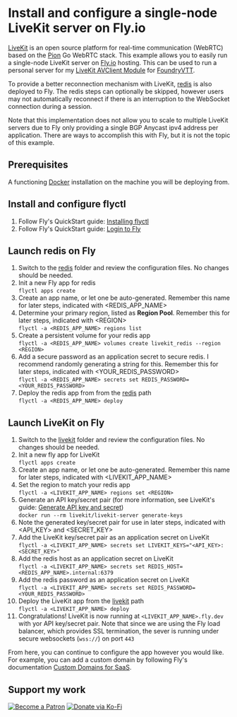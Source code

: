 # Install and configure a single-node LiveKit server on Fly.io

[LiveKit](https://livekit.io/) is an open source platform for real-time communication (WebRTC) based on the [Pion](https://pion.ly/) Go WebRTC stack. This example allows you to easily run a single-node LiveKit server on [Fly.io](https://fly.io/) hosting. This can be used to run a personal server for my [LiveKit AVClient Module](https://github.com/bekriebel/fvtt-module-avclient-livekit) for [FoundryVTT](https://foundryvtt.com/).

To provide a better reconnection mechanism with LiveKit, [redis](https://redis.io/) is also deployed to Fly. The redis steps can optionally be skipped, however users may not automatically reconnect if there is an interruption to the WebSocket connection during a session.

Note that this implementation does not allow you to scale to multiple LiveKit servers due to Fly only providing a single BGP Anycast ipv4 address per application. There are ways to accomplish this with Fly, but it is not the topic of this example.

## Prerequisites

A functioning [Docker](https://www.docker.com/) installation on the machine you will be deploying from.

## Install and configure flyctl

1. Follow Fly's QuickStart guide: [Installing flyctl](https://fly.io/docs/getting-started/installing-flyctl/)
1. Follow Fly's QuickStart guide: [Login to Fly](https://fly.io/docs/getting-started/login-to-fly/)

## Launch redis on Fly

1. Switch to the [redis](redis/) folder and review the configuration files. No changes should be needed.
1. Init a new Fly app for redis  
   `flyctl apps create`
1. Create an app name, or let one be auto-generated. Remember this name for later steps, indicated with \<REDIS_APP_NAME\>
1. Determine your primary region, listed as **Region Pool**. Remember this for later steps, indicated with \<REGION\>  
   `flyctl -a <REDIS_APP_NAME> regions list`
1. Create a persistent volume for your redis app  
   `flyctl -a <REDIS_APP_NAME> volumes create livekit_redis --region <REGION>`
1. Add a secure password as an application secret to secure redis. I recommend randomly generating a string for this. Remember this for later steps, indicated with \<YOUR_REDIS_PASSWORD\>  
   `flyctl -a <REDIS_APP_NAME> secrets set REDIS_PASSWORD=<YOUR_REDIS_PASSWORD>`
1. Deploy the redis app from from the [redis](redis/) path  
   `flyctl -a <REDIS_APP_NAME> deploy`

## Launch LiveKit on Fly

1. Switch to the [livekit](livekit/) folder and review the configuration files. No changes should be needed.
1. Init a new fly app for LiveKit  
   `flyctl apps create`
1. Create an app name, or let one be auto-generated. Remember this name for later steps, indicated with \<LIVEKIT_APP_NAME\>
1. Set the region to match your redis app  
   `flyctl -a <LIVEKIT_APP_NAME> regions set <REGION>`
1. Generate an API key/secret pair (for more information, see LiveKit's guide: [Generate API key and secret](https://docs.livekit.io/guides/getting-started#generate-api-key-and-secret))  
   `docker run --rm livekit/livekit-server generate-keys`
1. Note the generated key/secret pair for use in later steps, indicated with \<API_KEY\> and \<SECRET_KEY\>
1. Add the LiveKit key/secret pair as an application secret on LiveKit  
   `flyctl -a <LIVEKIT_APP_NAME> secrets set LIVEKIT_KEYS="<API_KEY>: <SECRET_KEY>"`
1. Add the redis host as an application secret on LiveKit  
   `flyctl -a <LIVEKIT_APP_NAME> secrets set REDIS_HOST=<REDIS_APP_NAME>.internal:6379`
1. Add the redis password as an application secret on LiveKit  
   `flyctl -a <LIVEKIT_APP_NAME> secrets set REDIS_PASSWORD=<YOUR_REDIS_PASSWORD>`
1. Deploy the LiveKit app from the [livekit](livekit/) path  
   `flyctl -a <LIVEKIT_APP_NAME> deploy`
1. Congratulations! LiveKit is now running at `<LIVEKIT_APP_NAME>.fly.dev` with yor API key/secret pair. Note that since we are using the Fly load balancer, which provides SSL termination, the sever is running under secure websockets (`wss://`) on port `443`

From here, you can continue to configure the app however you would like. For example, you can add a custom domain by following Fly's documentation [Custom Domains for SaaS](https://fly.io/docs/app-guides/custom-domains-with-fly/).

## Support my work

[![Become a Patron](https://img.shields.io/badge/support-patreon-orange.svg?logo=patreon)](https://www.patreon.com/bekit)
[![Donate via Ko-Fi](https://img.shields.io/badge/donate-ko--fi-red.svg?logo=ko-fi)](https://ko-fi.com/bekit)
